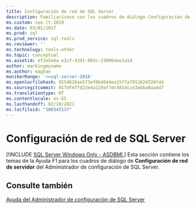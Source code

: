 ```yaml
---
title: Configuración de red de SQL Server
description: Familiarícese con los cuadros de diálogo Configuración de red del servidor del Administrador de configuración de SQL Server.
ms.custom: seo-lt-2019
ms.date: 03/01/2017
ms.prod: sql
ms.prod_service: sql-tools
ms.reviewer: ''
ms.technology: tools-other
ms.topic: conceptual
ms.assetid: ef2e5e6a-e2cf-4391-803c-23096dee1a14
author: markingmyname
ms.author: maghan
monikerRange: '>=sql-server-2016'
ms.openlocfilehash: 9254626ae573ef0b4644ea15f7a7911624326fdd
ms.sourcegitcommit: 917df4ffd22e4a229af7dc481dcce3ebba0aa4d7
ms.translationtype: HT
ms.contentlocale: es-ES
ms.lasthandoff: 02/10/2021
ms.locfileid: "100345137"
---
```

# <a name="sql-server-network-configuration"></a>Configuración de red de SQL Server
[!INCLUDE [SQL Server Windows Only - ASDBMI ](../../includes/applies-to-version/sql-windows-only-asdbmi.md)]
  Esta sección contiene los temas de la Ayuda F1 para los cuadros de diálogo de **Configuración de red de servidor** del Administrador de configuración de SQL Server.  
  
## <a name="see-also"></a>Consulte también  
 [Ayuda del Administrador de configuración de SQL Server](../../tools/configuration-manager/sql-server-configuration-manager-help.md)  
  
  
